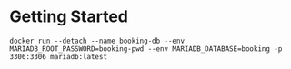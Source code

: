 # Getting Started

```
docker run --detach --name booking-db --env MARIADB_ROOT_PASSWORD=booking-pwd --env MARIADB_DATABASE=booking -p 3306:3306 mariadb:latest
```